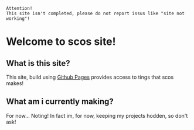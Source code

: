 ```
Attention!
This site isn't completed, please do not report issus like "site not working"!
```
# Welcome to scos site!
## What is this site?
This site, build using [Github Pages](https://pages.github.com/) provides access to tings that scos makes!
## What am i currently making?
For now... Noting!
In fact im, for now, keeping my projects hodden, so don't ask!
